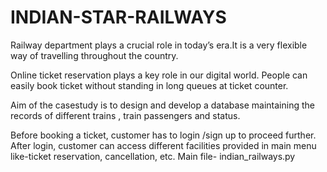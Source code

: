 # INDIAN-STAR-RAILWAYS
Railway department plays a crucial role in today’s era.It is a very flexible way of travelling throughout the country.

Online ticket reservation plays a key role in our digital world. People can easily book ticket without standing in long queues at ticket counter.


Aim of the casestudy is to design and develop a database maintaining the records of different trains , train passengers and status.


Before booking a ticket, customer has to login /sign up to proceed further. After login, customer can access different facilities provided in main menu like-ticket reservation, cancellation, etc.
 Main file- indian_railways.py
